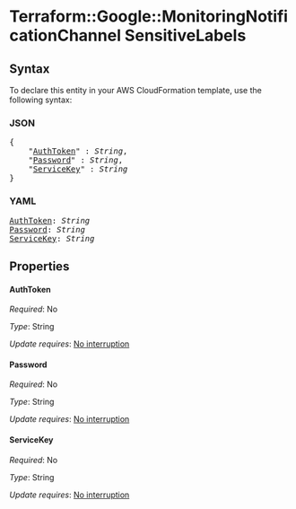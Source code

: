 # Terraform::Google::MonitoringNotificationChannel SensitiveLabels

## Syntax

To declare this entity in your AWS CloudFormation template, use the following syntax:

### JSON

<pre>
{
    "<a href="#authtoken" title="AuthToken">AuthToken</a>" : <i>String</i>,
    "<a href="#password" title="Password">Password</a>" : <i>String</i>,
    "<a href="#servicekey" title="ServiceKey">ServiceKey</a>" : <i>String</i>
}
</pre>

### YAML

<pre>
<a href="#authtoken" title="AuthToken">AuthToken</a>: <i>String</i>
<a href="#password" title="Password">Password</a>: <i>String</i>
<a href="#servicekey" title="ServiceKey">ServiceKey</a>: <i>String</i>
</pre>

## Properties

#### AuthToken

_Required_: No

_Type_: String

_Update requires_: [No interruption](https://docs.aws.amazon.com/AWSCloudFormation/latest/UserGuide/using-cfn-updating-stacks-update-behaviors.html#update-no-interrupt)

#### Password

_Required_: No

_Type_: String

_Update requires_: [No interruption](https://docs.aws.amazon.com/AWSCloudFormation/latest/UserGuide/using-cfn-updating-stacks-update-behaviors.html#update-no-interrupt)

#### ServiceKey

_Required_: No

_Type_: String

_Update requires_: [No interruption](https://docs.aws.amazon.com/AWSCloudFormation/latest/UserGuide/using-cfn-updating-stacks-update-behaviors.html#update-no-interrupt)

